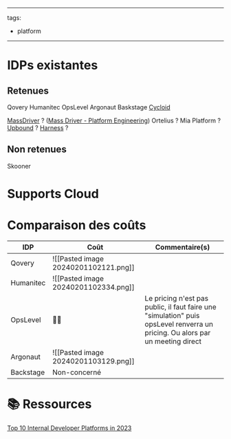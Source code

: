 
---
tags:
  - platform
---

# IDPs existantes
## Retenues
Qovery
Humanitec
OpsLevel
Argonaut
Baskstage
[Cycloid](https://www.cycloid.io)

[MassDriver](https://www.massdriver.cloud) ? ([Mass Driver - Platform Engineering](https://www.massdriver.cloud/solutions/platform-engineering))
Ortelius ?
Mia Platform ?
[Upbound](https://www.upbound.io/) ?
[Harness](https://www.harness.io/) ?


## Non retenues
Skooner

# Supports Cloud


# Comparaison des coûts

| IDP | Coût | Commentaire(s) |
| --- | --- | --- |
| Qovery | ![[Pasted image 20240201102121.png]] |  |
| Humanitec | ![[Pasted image 20240201102334.png]] |  |
| OpsLevel | 😶‍🌫️ | Le pricing n'est pas public, il faut faire une "simulation" puis opsLevel renverra un pricing. Ou alors par un meeting direct |
| Argonaut | ![[Pasted image 20240201103129.png]] |  |
| Backstage | Non-concerné |  |

# 📚 Ressources

[Top 10 Internal Developer Platforms in 2023](https://www.qovery.com/blog/10-best-internal-developer-platforms-to-consider-in-2023)

